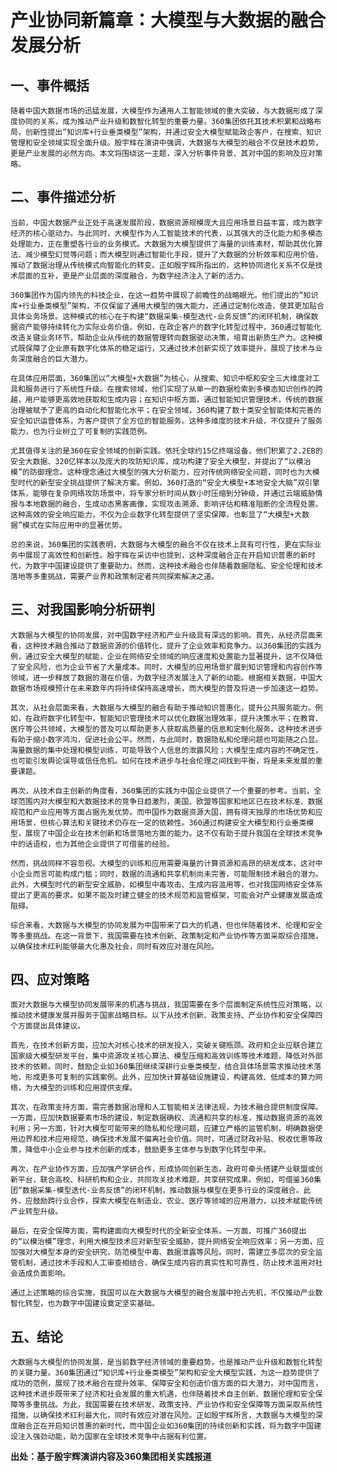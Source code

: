 # 产业协同新篇章：大模型与大数据的融合发展分析

## 一、事件概括

    随着中国大数据市场的迅猛发展，大模型作为通用人工智能领域的重大突破，与大数据形成了深度协同的关系，成为推动产业升级和数智化转型的重要力量。360集团依托其技术积累和战略布局，创新性提出“知识库+行业垂类模型”架构，并通过安全大模型赋能政企客户，在搜索、知识管理和安全领域实现全面升级。殷宇辉在演讲中强调，大数据与大模型的融合不仅是技术趋势，更是产业发展的必然方向。本文将围绕这一主题，深入分析事件背景、其对中国的影响及应对策略。

## 二、事件描述分析

    当前，中国大数据产业正处于高速发展阶段，数据资源规模庞大且应用场景日益丰富，成为数字经济的核心驱动力。与此同时，大模型作为人工智能技术的代表，以其强大的泛化能力和多模态处理能力，正在重塑各行业的业务模式。大数据为大模型提供了海量的训练素材，帮助其优化算法、减少模型幻觉等问题；而大模型则通过智能化手段，提升了大数据的分析效率和应用价值，推动了数据治理从传统模式向智能化的转变。正如殷宇辉所指出的，这种协同进化关系不仅是技术层面的互补，更是产业层面的深度融合，为数字经济注入了新的活力。

    360集团作为国内领先的科技企业，在这一趋势中展现了前瞻性的战略眼光。他们提出的“知识库+行业垂类模型”架构，不仅保留了通用大模型的强大能力，还通过定制化改造，使其更加贴合具体业务场景。这种模式的核心在于构建“数据采集-模型迭代-业务反馈”的闭环机制，确保数据资产能够持续转化为实际业务价值。例如，在政企客户的数字化转型过程中，360通过智能化改造关键业务环节，帮助企业从传统的数据管理转向数据驱动决策，培育出新质生产力。这种模式既保障了企业原有数字化体系的稳定运行，又通过技术创新实现了效率提升，展现了技术与业务深度融合的巨大潜力。

    在具体应用层面，360集团以“大模型+大数据”为核心，从搜索、知识中枢和安全三大维度对工具和服务进行了系统性升级。在搜索领域，他们实现了从单一的数据检索到多模态知识创作的跨越，用户能够更高效地获取和生成内容；在知识中枢方面，通过智能知识管理技术，传统的数据治理被赋予了更高的自动化和智能化水平；在安全领域，360构建了数十类安全智能体和完善的安全知识运营体系，为客户提供了全方位的智能服务。这种多维度的技术升级，不仅提升了服务能力，也为行业树立了可复制的实践范例。

    尤其值得关注的是360在安全领域的创新实践。依托全球约15亿终端设备，他们积累了2.2EB的安全大数据、320亿样本以及庞大的攻防知识库，成功构建了安全大模型，并提出了“以模治模”的防御理念。这种理念通过大模型的强大分析能力，应对传统网络安全问题，同时也为大模型时代的新型安全挑战提供了解决方案。例如，360打造的“安全大模型+本地安全大脑”双引擎体系，能够在复杂网络攻防场景中，将专家分析时间从数小时压缩到分钟级，并通过云端威胁情报与本地数据的融合，生成动态黑客画像，实现攻击溯源、影响评估和精准阻断的全流程处置。这种高效的安全响应能力，不仅为企业数字化转型提供了坚实保障，也彰显了“大模型+大数据”模式在实际应用中的显著优势。

    总的来说，360集团的实践表明，大数据与大模型的融合不仅在技术上具有可行性，更在实际业务中展现了高效性和创新性。殷宇辉在采访中也提到，这种深度融合正在开启知识普惠的新时代，为数字中国建设提供了重要助力。然而，这种技术融合也伴随着数据隐私、安全伦理和技术落地等多重挑战，需要产业界和政策制定者共同探索解决之道。

## 三、对我国影响分析研判

    大数据与大模型的协同发展，对中国数字经济和产业升级具有深远的影响。首先，从经济层面来看，这种技术融合推动了数据资源的价值转化，提升了企业效率和竞争力。以360集团的实践为例，通过安全大模型的赋能，企业在网络安全领域的响应速度和处置能力显著提升，这不仅降低了安全风险，也为企业节省了大量成本。同时，大模型的应用场景扩展到知识管理和内容创作等领域，进一步释放了数据的潜在价值，为数字经济发展注入了新的动能。根据相关数据，中国大数据市场规模预计在未来数年内将持续保持高速增长，而大模型的普及将进一步加速这一趋势。

    其次，从社会层面来看，大数据与大模型的融合有助于推动知识普惠化，提升公共服务能力。例如，在政府数字化转型中，智能知识管理技术可以优化数据治理效率，提升决策水平；在教育、医疗等公共领域，大模型的普及可以帮助更多人获取高质量的信息和定制化服务。这种技术进步有助于缩小数字鸿沟，促进社会公平。然而，与此同时，数据隐私和伦理问题也可能随之凸显。海量数据的集中处理和模型训练，可能导致个人信息的泄露风险；大模型生成内容的不确定性，也可能引发舆论误导或信任危机。如何在技术进步与社会伦理之间找到平衡，将是未来发展的重要课题。

    再次，从技术自主创新的角度看，360集团的实践为中国企业提供了一个重要的参考。当前，全球范围内对大模型和大数据技术的竞争日趋激烈，美国、欧盟等国家和地区已在技术标准、数据规范和产业应用等方面占据先发优势。而中国作为数据资源大国，拥有得天独厚的市场优势和应用场景，但核心算法和关键技术仍存在一定的依赖性。360通过构建安全大模型和行业垂类模型，展现了中国企业在技术创新和场景落地方面的能力。这不仅有助于提升我国在全球技术竞争中的话语权，也为其他企业提供了可借鉴的经验。

    然而，挑战同样不容忽视。大模型的训练和应用需要海量的计算资源和高昂的研发成本，这对中小企业而言可能构成门槛；同时，数据的流通和共享机制尚未完善，可能限制技术融合的潜力。此外，大模型时代的新型安全威胁，如模型中毒攻击、生成内容滥用等，也对我国网络安全体系提出了更高的要求。如果不能及时建立健全的技术规范和监管框架，可能会对产业健康发展造成阻碍。

    综合来看，大数据与大模型的协同发展为中国带来了巨大的机遇，但也伴随着技术、伦理和安全等多重挑战。在这一背景下，我国需要在技术创新、政策制定和产业协作等方面采取综合措施，以确保技术红利能够最大化惠及社会，同时有效应对潜在风险。

## 四、应对策略

    面对大数据与大模型协同发展带来的机遇与挑战，我国需要在多个层面制定系统性应对策略，以推动技术健康发展并服务于国家战略目标。以下从技术创新、政策支持、产业协作和安全保障四个方面提出具体建议。

    首先，在技术创新方面，应加大对核心技术的研发投入，突破关键瓶颈。政府和企业应联合建立国家级大模型研发平台，集中资源攻关核心算法、模型压缩和高效训练等技术难题，降低对外部技术的依赖。同时，鼓励企业如360集团继续深耕行业垂类模型，结合具体场景需求推动技术落地，形成更多可复制的实践案例。此外，应加快计算基础设施建设，构建高效、低成本的算力网络，为大模型的训练和应用提供支撑。

    其次，在政策支持方面，需完善数据治理和人工智能相关法律法规，为技术融合提供制度保障。一方面，应加快数据要素市场的建设，制定数据确权、流通和共享的标准，推动数据资源的高效利用；另一方面，针对大模型可能带来的隐私和伦理问题，应建立严格的监管机制，明确数据使用边界和技术应用规范，确保技术发展不偏离社会价值。同时，可通过财政补贴、税收优惠等政策，降低中小企业参与技术创新的成本，鼓励更多主体参与到数字化转型中来。

    再次，在产业协作方面，应加强产学研合作，形成协同创新生态。政府可牵头搭建产业联盟或创新平台，联合高校、科研机构和企业，共同攻关技术难题，共享研究成果。例如，可借鉴360集团“数据采集-模型迭代-业务反馈”的闭环机制，推动数据与模型在更多行业的深度融合。此外，应鼓励跨行业合作，探索大模型在制造业、农业、医疗等领域的应用潜力，以技术赋能传统产业转型升级。

    最后，在安全保障方面，需构建面向大模型时代的全新安全体系。一方面，可推广360提出的“以模治模”理念，利用大模型技术应对新型安全威胁，提升网络安全响应效率；另一方面，应加强对大模型本身的安全研究，防范模型中毒、数据泄露等风险。同时，需建立多层次的安全监管机制，通过技术手段和人工审查相结合，确保生成内容的真实性和可靠性，防止技术滥用对社会造成负面影响。

    通过上述策略的综合实施，我国可以在大数据与大模型的融合发展中抢占先机，不仅推动产业数智化转型，也为数字中国建设奠定坚实基础。

## 五、结论

    大数据与大模型的协同发展，是当前数字经济领域的重要趋势，也是推动产业升级和数智化转型的关键力量。360集团通过“知识库+行业垂类模型”架构和安全大模型实践，为这一趋势提供了成功的范例，展现了技术融合在提升效率、保障安全和创造价值方面的巨大潜力。对中国而言，这种技术进步既带来了经济和社会发展的重大机遇，也伴随着技术自主创新、数据伦理和安全保障等多重挑战。为此，我国需要在技术研发、政策支持、产业协作和安全保障等方面采取系统性措施，以确保技术红利最大化，同时有效应对潜在风险。正如殷宇辉所言，大数据与大模型的深度融合正在开启知识普惠的新时代，而中国企业如360集团的持续创新和实践，将为数字中国建设注入强劲动能，助力国家在全球技术竞争中占据有利位置。

**出处：基于殷宇辉演讲内容及360集团相关实践报道**